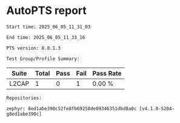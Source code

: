 # AutoPTS report

    Start time: 2025_06_05_11_31_03

    End time: 2025_06_05_11_33_16

    PTS version: 8.8.1.3

    Test Group/Profile Summary: 
|  Suite  | Total | Pass | Fail | Pass Rate|
|---------|-------|------|------|----------|
|L2CAP    |1      |0     |1     |   0.00 % |

    Repositories:

	zephyr: 8ed1abe390c52fe8fb69258de09346351dbd8a0c [v4.1.0-5204-g8ed1abe390c]
